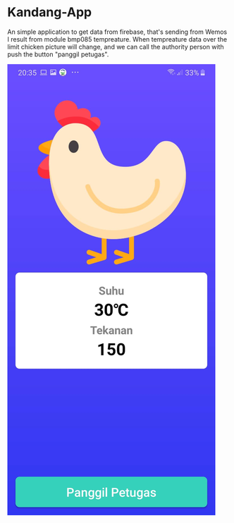 # Kandang-App
An simple application to get data from firebase, that's sending from Wemos I result from module bmp085 tempreature. When tempreature data over the limit chicken picture will
change, and we can call the authority person with push the button "panggil petugas".

![Screenshot](kandangapp.jpeg)

